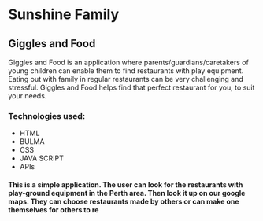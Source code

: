 # Sunshine Family 

## Giggles and Food

Giggles and Food is an application where parents/guardians/caretakers of young children can enable them to find restaurants with play equipment. Eating out with family in regular restaurants can be very challenging and stressful. Giggles and Food helps find that perfect restaurant for you, to suit your needs.

### Technologies used:
-	HTML
-	BULMA
-	CSS
-	JAVA SCRIPT
-	APIs


#### This is a simple application. The user can look for the restaurants with play-ground equipment in the Perth area. Then look it up on our google maps. They can choose restaurants made by others or can make one themselves for others to re


